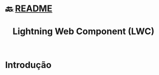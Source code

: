 # :back: [README](../../../README.md#programming-languages)

<h1 align="center">
    Lightning Web Component (LWC)
</h1> 

<br>

# Introdução










